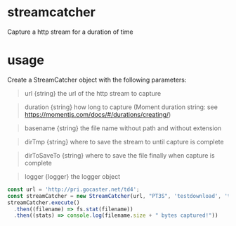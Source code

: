 # streamcatcher
Capture a http stream for a duration of time
# usage
Create a StreamCatcher object with the following parameters:
> url {string} the url of the http stream to capture

> duration {string} how long to capture (Moment duration string: see https://momentjs.com/docs/#/durations/creating/)

> basename {string} the file name without path and without extension

> dirTmp {string}  where to save the stream to until capture is complete

> dirToSaveTo {string} where to save the file finally when capture is complete

> logger {logger} the logger object


```javascript
const url = 'http://pri.gocaster.net/td4';
const streamCatcher = new StreamCatcher(url, "PT3S", 'testdownload', 'test/tmp/down', 'test/tmp/final', console);
streamCatcher.execute()
  .then((filename) => fs.stat(filename))
  .then((stats) => console.log(filename.size + " bytes captured!"))
```
